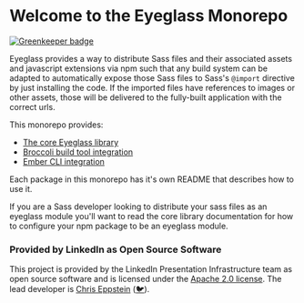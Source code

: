 # Welcome to the Eyeglass Monorepo

[![Greenkeeper badge](https://badges.greenkeeper.io/linkedin/eyeglass.svg)](https://greenkeeper.io/)

Eyeglass provides a way to distribute Sass files and their associated assets and javascript extensions via npm such that any build system can be adapted to automatically expose those Sass files to Sass's `@import` directive by just installing the code. If the imported files have references to images or other assets, those will be delivered to the fully-built application with the correct urls.

This monorepo provides:

* [The core Eyeglass library](packages/eyeglass)
* [Broccoli build tool integration](packages/broccoli-eyeglass)
* [Ember CLI integration](packages/ember-cli-eyeglass)

Each package in this monorepo has it's own README that describes how to use it.

If you are a Sass developer looking to distribute your sass files as an eyeglass module you'll want to read the core library documentation for how to configure your npm package to be an eyeglass module.

### Provided by LinkedIn as Open Source Software

This project is provided by the LinkedIn Presentation Infrastructure team as open source software and is licensed under the [Apache 2.0 license](https://www.apache.org/licenses/LICENSE-2.0). The lead developer is [Chris Eppstein](https://github.com/chriseppstein) ([🐦](https://twitter.com/chriseppstein)).